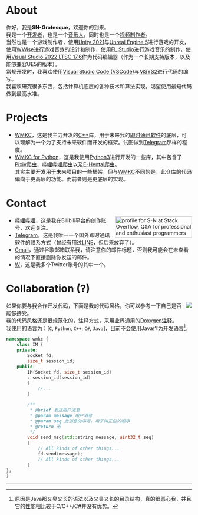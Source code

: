 # About

你好，我是**SN-Grotesque**，欢迎你的到来。  
我是一个[开发者](https://github.com/sngrotesque)，也是一个[音乐人](https://music.163.com/#/artist?id=30774062)，同时也是一个[视频制作者](https://space.bilibili.com/27958784)。  
当然也是一个游戏制作者，使用[Unity 2021](https://unity.com/cn/products)与[Unreal Engine 5](https://www.unrealengine.com/en-US/unreal-engine-5)进行游戏的开发，使用[WWise](https://www.audiokinetic.com/zh/wwise/overview/)进行游戏音效的设计和制作，使用[FL Studio](https://www.image-line.com/)进行游戏音乐的制作，使用[Visual Studio 2022 LTSC 17.6](https://learn.microsoft.com/zh-cn/visualstudio/releases/2022/release-notes-v17.6)作为代码编辑器（作为一个长期支持版本，以及能够兼容UE5的版本）。  
常规开发时，我喜欢使用[Visual Studio Code (VSCode)](https://code.visualstudio.com/)与[MSYS2](https://www.msys2.org/)进行代码的编写。  
我喜欢研究很多东西，包括计算机底层的各种技术和算法实现，渴望使用最短代码做到最高水准。  

# Projects
 - [WMKC](https://github.com/sngrotesque/WMKC/)，这是我主力开发的[C++](https://en.wikipedia.org/wiki/C%2B%2B)库，用于未来我的[即时通讯软件](https://en.wikipedia.org/wiki/Instant_messaging)的底层，可以理解为一个为了支持未来软件而开发的框架。试图做到[Telegram](https://telegram.org/)那样的程度。
 - [WMKC for Python](https://github.com/sngrotesque/WMKC_Python/)，这是我使用[Python3](https://www.python.org/)进行开发的一些库，其中包含了[Pixiv爬虫](https://github.com/sngrotesque/WMKC_Python/blob/v1.0.0/wtools/pixiv.py)，[哔哩哔哩爬虫](https://github.com/sngrotesque/WMKC_Python/tree/v1.0.0/Web%20crawler/bilibili)以及[E-Hentai爬虫](https://github.com/sngrotesque/WMKC_Python/tree/v1.0.0/Web%20crawler/ehentai)。  
 其实主要开发用于未来项目的一些框架，但与[WMKC](https://github.com/sngrotesque/WMKC/)不同的是，此仓库的代码偏向于更高层的功能。而前者则是更底层的实现。

# Contact

<a href="https://stackoverflow.com/users/21376217/s-n"><img src="https://stackoverflow.com/users/flair/21376217.png?theme=hotdog" width="208" height="58" alt="profile for S-N at Stack Overflow, Q&amp;A for professional and enthusiast programmers" title="profile for S-N at Stack Overflow, Q&amp;A for professional and enthusiast programmers" align="right"></a>

 - [哔哩哔哩](https://space.bilibili.com/27958784)，这是我在Bilibili平台的创作账号，欢迎关注。
 - [Telegram](https://t.me/SNSTUPID)，这是我唯一一个国外即时通讯软件的联系方式（曾经有用过[LINE](https://line.me/en/)，但后来放弃了）。
 - [Gmail](mailto:sngrotesque@gmail.com)，通过谷歌邮箱联系我，请注意你的邮件标题，否则我可能会在未查看的情况下直接删除你发送的邮件。
 - [W](https://x.com/CNSN_W)，这是我多个Twitter账号的其中一个。

# Collaboration (?)

<img src="https://github-readme-stats.vercel.app/api/top-langs?username=sngrotesque&title_color=ffff00&bg_color=151515&text_color=efefef&hide_border=true&layout=compact" align="right">

如果你要与我合作开发代码，下面是我的代码风格，你可以参考一下自己是否能够接受。  
我的代码风格还是很规范化的，注释方式，采用业界通用的[Doxygen注释](https://www.doxygen.nl/manual/docblocks.html)。  
我使用的语言为：[`C`, `Python`, `C++`, `C#`, `Java`]，目前不会使用Java作为开发语言[^WhyNotUseJAVA]。

```cpp
namespace wmkc {
    class IM {
    private:
        Socket fd;
        size_t session_id;
    public:
        IM(Socket fd, size_t session_id)
        : session_id(session_id)
        {
            //...
        }

        /**
         * @brief 发送用户消息
         * @param message 用户消息
         * @param seq 此消息的序号，用于纠正包的顺序
         * @return 无
         */
        void send_msg(std::string message, uint32_t seq)
        {
            // All kinds of other things...
            fd.send(message);
            // All kinds of other things...
        }
};
}
```

---

[^WhyNotUseJAVA]: 原因是Java那又臭又长的语法以及又臭又长的目录结构，真的很恶心我，并且它的[性能](https://goodmanwen.github.io/Programming-Language-Benchmarks-Visualization/)相比较于C/C++/C#并没有优势。
